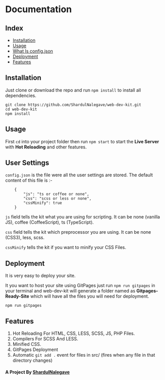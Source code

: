 # Documentation

## Index

+ [Installation](#installation)
+ [Usage](#usage)
+ [What Is config.json](#user-settings)
+ [Deployment](#deployment)
+ [Features](#features)

## Installation

Just clone or download the repo and run `npm install` to install all dependencies.

    git clone https://github.com/ShardulNalegave/web-dev-kit.git
    cd web-dev-kit
    npm install


## Usage

First `cd` into your project folder then run `npm start` to start the **Live Server** with **Hot Reloading** and other features.


## User Settings

`config.json` is the file were all the user settings are stored. The default content of this file is :-

````
    {
        "js": "ts or coffee or none",
        "css": "scss or less or none",
        "cssMinify": true
    }
````

`js` field tells the kit what you are using for scripting. It can be none (vanilla JS), coffee (CoffeeScript), ts (TypeScript). 

`css` field tells the kit which preprocessor you are using. It can be none (CSS3), less, scss.

`cssMinify` tells the kit if you want to minify your CSS Files.

## Deployment

It is very easy to deploy your site.

It you want to host your site using GitPages just run `npm run gitpages` in your terminal and web-dev-kit will generate a folder named as **Gitpages-Ready-Site** which will have all the files you will need for deployment.

    npm run gitpages


## Features

1. Hot Reloading For HTML, CSS, LESS, SCSS, JS, PHP Files.
2. Compilers For SCSS And LESS.
3. Minified CSS.
4. GitPages Deployment
5. Automatic `git add .` event for files in src/ (fires when any file in that directory changes)

#### A Project By [ShardulNalegave](https://shardulnalegave.github.io)